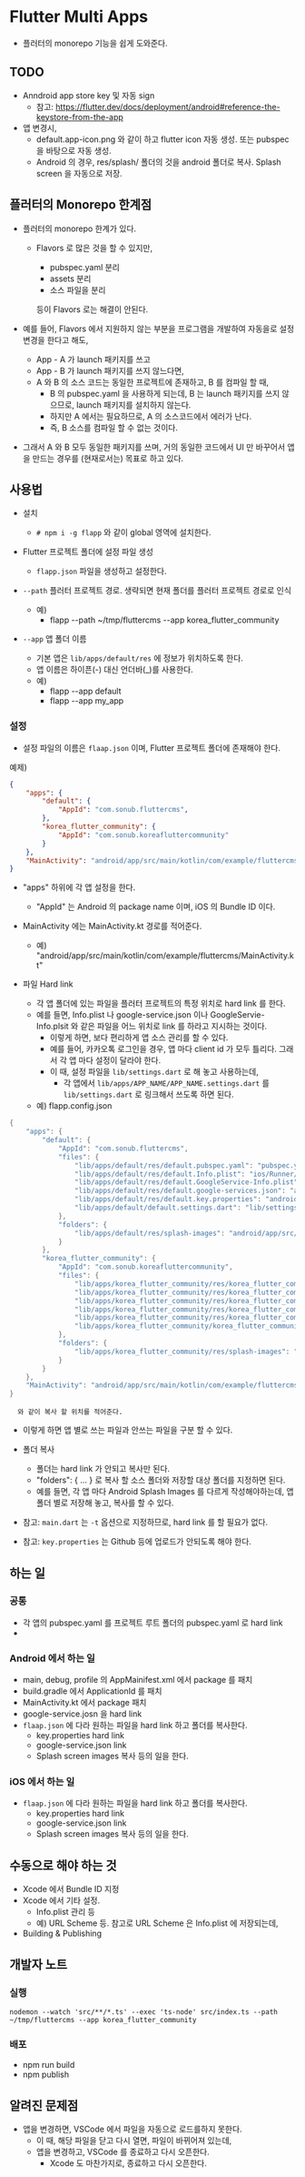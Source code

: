 # Flutter Multi Apps

* 플러터의 monorepo 기능을 쉽게 도와준다.

## TODO


* Anndroid app store key 및 자동 sign
  * 참고: https://flutter.dev/docs/deployment/android#reference-the-keystore-from-the-app
* 앱 변경시,
  * default.app-icon.png 와 같이 하고 flutter icon 자동 생성. 또는 pubspec 을 바탕으로 자동 생성.
  * Android 의 경우, res/splash/ 폴더의 것을 android 폴더로 복사. Splash screen 을 자동으로 저장.


## 플러터의 Monorepo 한계점

* 플러터의 monorepo 한계가 있다.
  * Flavors 로 많은 것을 할 수 있지만,
    * pubspec.yaml 분리
    * assets 분리
    * 소스 파일을 분리

    등이 Flavors 로는 해결이 안된다.

* 예를 들어, Flavors 에서 지원하지 않는 부분을 프로그램을 개발하여 자동을로 설정 변경을 한다고 해도,
  * App - A 가 launch 패키지를 쓰고
  * App - B 가 launch 패키지를 쓰지 않느다면,
  * A 와 B 의 소스 코드는 동일한 프로젝트에 존재하고, B 를 컴파일 할 때,
    * B 의 pubspec.yaml 을 사용하게 되는데, B 는 launch 패키지를 쓰지 않으므로, launch 패키지를 설치하지 않는다.
    * 하지만 A 에서는 필요하므로, A 의 소스코드에서 에러가 난다.
    * 즉, B 소스를 컴파일 할 수 없는 것이다.

* 그래서 A 와 B 모두 동일한 패키지를 쓰며, 거의 동일한 코드에서 UI 만 바꾸어서 앱을 만드는 경우를 (현재로서는) 목표로 하고 있다.


## 사용법

* 설치
  * `# npm i -g flapp` 와 같이 global 영역에 설치한다.

* Flutter 프로젝트 폴더에 설정 파일 생성
  * `flapp.json` 파일을 생성하고 설정한다.

* `--path` 플러터 프로젝트 경로. 생략되면 현재 폴더를 플러터 프로젝트 경로로 인식
  * 예)
    * flapp --path ~/tmp/fluttercms --app korea_flutter_community
* `--app` 앱 폴더 이름
  * 기본 앱은 `lib/apps/default/res` 에 정보가 위치하도록 한다.
  * 앱 이름은 하이픈(-) 대신 언더바(_)를 사용한다.
  * 예)
    * flapp --app default
    * flapp --app my_app


### 설정

* 설정 파일의 이름은 `flaap.json` 이며, Flutter 프로젝트 폴더에 존재해야 한다.

예제)
``` json
{
    "apps": {
        "default": {
            "AppId": "com.sonub.fluttercms",
        },
        "korea_flutter_community": {
            "AppId": "com.sonub.koreafluttercommunity"
        }
    },
    "MainActivity": "android/app/src/main/kotlin/com/example/fluttercms/MainActivity.kt"
}
```

* "apps" 하위에 각 앱 설정을 한다.
  * "AppId" 는 Android 의 package name 이며, iOS 의 Bundle ID 이다.

* MainActivity 에는 MainActivity.kt 경로를 적어준다.
  * 예) "android/app/src/main/kotlin/com/example/fluttercms/MainActivity.kt"


* 파일 Hard link
  * 각 앱 폴더에 있는 파일을 플러터 프로젝트의 특정 위치로 hard link 를 한다.
  * 예를 들면, Info.plist 나 google-service.json 이나 GoogleServie-Info.plsit 와 같은 파일을 어느 위치로 link 를 하라고 지시하는 것이다.
    * 이렇게 하면, 보다 편리하게 앱 소스 관리를 할 수 있다.
    * 예를 들어, 카카오톡 로그인을 경우, 앱 마다 client id 가 모두 틀리다. 그래서 각 앱 마다 설정이 달라야 한다.
    * 이 때, 설정 파일을 `lib/settings.dart` 로 해 놓고 사용하는데,
      * 각 앱에서 `lib/apps/APP_NAME/APP_NAME.settings.dart` 를 `lib/settings.dart` 로 링크해서 쓰도록 하면 된다.
  * 예) flapp.config.json

``` dart
{
    "apps": {
        "default": {
            "AppId": "com.sonub.fluttercms",
            "files": {
                "lib/apps/default/res/default.pubspec.yaml": "pubspec.yaml",
                "lib/apps/default/res/default.Info.plist": "ios/Runner/Info.plist",
                "lib/apps/default/res/default.GoogleService-Info.plist": "ios/Runner/GoogleService-Info.plist",
                "lib/apps/default/res/default.google-services.json": "android/app/google-service.json",
                "lib/apps/default/res/default.key.properties": "android/key.properties",
                "lib/apps/default/default.settings.dart": "lib/settings.dart"
            },
            "folders": {
                "lib/apps/default/res/splash-images": "android/app/src/main/res"
            }
        },
        "korea_flutter_community": {
            "AppId": "com.sonub.koreafluttercommunity",
            "files": {
                "lib/apps/korea_flutter_community/res/korea_flutter_community.pubspec.yaml": "pubspec.yaml",
                "lib/apps/korea_flutter_community/res/korea_flutter_community.Info.plist": "ios/Runner/Info.plist",
                "lib/apps/korea_flutter_community/res/korea_flutter_community.GoogleService-Info.plist": "ios/Runner/GoogleService-Info.plist",
                "lib/apps/korea_flutter_community/res/korea_flutter_community.google-services.json": "android/app/google-service.json",
                "lib/apps/korea_flutter_community/res/korea_flutter_community.key.properties": "android/key.properties",
                "lib/apps/korea_flutter_community/korea_flutter_community.settings.dart": "lib/settings.dart"
            },
            "folders": {
                "lib/apps/korea_flutter_community/res/splash-images": "android/app/src/main/res"
            }
        }
    },
    "MainActivity": "android/app/src/main/kotlin/com/example/fluttercms/MainActivity.kt"
}
```

      와 같이 복사 할 위치를 적어준다.
  
  * 이렇게 하면 앱 별로 쓰는 파일과 안쓰는 파일을 구분 할 수 있다.

* 폴더 복사
  * 폴더는 hard link 가 안되고 복사만 된다.
  * "folders": { ... } 로 복사 할 소스 폴더와 저장할 대상 폴더를 지정하면 된다.
  * 예를 들면, 각 앱 마다 Android Splash Images 를 다르게 작성해야하는데, 앱 폴더 별로 저장해 놓고, 복사를 할 수 있다.



* 참고: `main.dart` 는 `-t` 옵션으로 지정하므로, hard link 를 할 필요가 없다.
* 참고: `key.properties` 는 Github 등에 업로드가 안되도록 해야 한다.



## 하는 일

### 공통

* 각 앱의 pubspec.yaml 를 프로젝트 루트 폴더의 pubspec.yaml 로 hard link
* 

### Android 에서 하는 일

* main, debug, profile 의 AppMainifest.xml 에서 package 를 패치
* build.gradle 에서 ApplicationId 를 패치
* MainActivity.kt 에서 package 패치
* google-service.josn 을 hard link
* `flaap.json` 에 다라 원하는 파일을 hard link 하고 폴더를 복사한다.
  * key.properties hard link
  * google-service.json link
  * Splash screen images 복사
  등의 일을 한다.


### iOS 에서 하는 일

* `flaap.json` 에 다라 원하는 파일을 hard link 하고 폴더를 복사한다.
  * key.properties hard link
  * google-service.json link
  * Splash screen images 복사
  등의 일을 한다.


## 수동으로 해야 하는 것

* Xcode 에서 Bundle ID 지정
* Xcode 에서 기타 설정.
  * Info.plist 관리 등
  * 예) URL Scheme 등. 참고로 URL Scheme 은 Info.plist 에 저장되는데,
* Building & Publishing
  





## 개발자 노트

### 실행

```
nodemon --watch 'src/**/*.ts' --exec 'ts-node' src/index.ts --path ~/tmp/fluttercms --app korea_flutter_community
```

### 배포

* npm run build
* npm publish



## 알려진 문제점

* 앱을 변경하면, VSCode 에서 파일을 자동으로 로드를하지 못한다.
  * 이 때, 해당 파일을 닫고 다시 열면, 파일이 바뀌어져 있는데,
  * 앱을 변경하고, VSCode 를 종료하고 다시 오픈한다.
    * Xcode 도 마찬가지로, 종료하고 다시 오픈한다.
